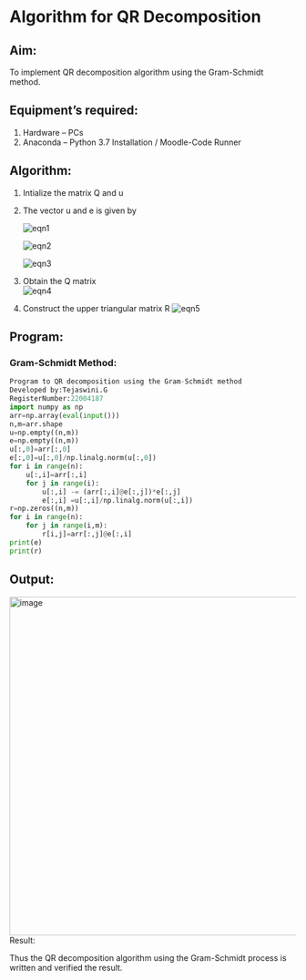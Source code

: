 # Algorithm for QR Decomposition
## Aim:
To implement QR decomposition algorithm using the Gram-Schmidt method.
## Equipment’s required:
1.	Hardware – PCs
2.	Anaconda – Python 3.7 Installation / Moodle-Code Runner
## Algorithm:
1.	Intialize the matrix Q and u
2.	The vector u and e is given by

    ![eqn1](./ex4.jpg)

    ![eqn2](./ex6.jpg)

    ![eqn3](./ex3.jpg)

3.	Obtain the Q matrix   
    ![eqn4](./ex1.jpg)
4.	Construct the upper triangular matrix R
    ![eqn5](./ex2.jpg)
## Program:
### Gram-Schmidt Method:
```python
Program to QR decomposition using the Gram-Schmidt method
Developed by:Tejaswini.G
RegisterNumber:22004187
import numpy as np 
arr=np.array(eval(input()))
n,m=arr.shape
u=np.empty((n,m))
e=np.empty((n,m))
u[:,0]=arr[:,0]
e[:,0]=u[:,0]/np.linalg.norm(u[:,0])
for i in range(n):
    u[:,i]=arr[:,i]
    for j in range(i):
        u[:,i] -= (arr[:,i]@e[:,j])*e[:,j]
        e[:,i] =u[:,i]/np.linalg.norm(u[:,i])
r=np.zeros((n,m))
for i in range(n):
    for j in range(i,m):
        r[i,j]=arr[:,j]@e[:,i]
print(e)
print(r)
```
## Output:
<img width="595" alt="image" src="https://user-images.githubusercontent.com/121222763/214533611-a5795bbb-09e1-437f-9d98-59a8f248b412.png">
Result:

Thus the QR decomposition algorithm using the Gram-Schmidt process is written and verified the result.
